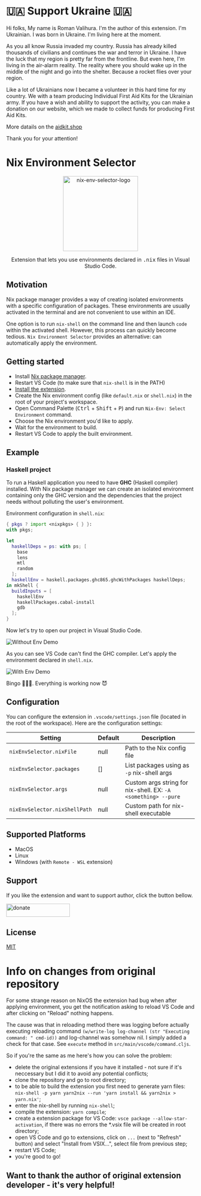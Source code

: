 # 🇺🇦 Support Ukraine 🇺🇦
Hi folks,
My name is Roman Valihura. I'm the author of this extension. I'm Ukrainian.
I was born in Ukraine. I'm living here at the moment.

As you all know Russia invaded my country. 
Russia has already killed thousands of civilians and continues the war and terror in Ukraine.
I have the luck that my region is pretty far from the frontline. But even here, I'm living in the air-alarm reality.
The reality where you should wake up in the middle of the night and go into the shelter. Because a rocket flies over your region.


Like a lot of Ukrainians now I became a volunteer in this hard time for my country.
We with a team producing Individual First Aid Kits for the Ukrainian army.
If you have a wish and ability to support the activity, you can make a donation on our website, which we made to collect funds for producing First Aid Kits.

More datails on the [aidkit.shop](https://aidkit.shop)

Thank you for your attention!


# Nix Environment Selector

<p align="center">
  <img
    width="200"
    height="200"
    src="https://raw.githubusercontent.com/arrterian/nix-env-selector/master/resources/icon.png"
    alt="nix-env-selector-logo"/>
</p>

<p align="center">
  Extension that lets you use environments declared in <kbd>.nix</kbd> files in Visual Studio Code.
</p>

## Motivation

Nix package manager provides a way of creating isolated
environments with a specific configuration of packages.
These environments are usually activated in the terminal
and are not convenient to use within an IDE.

One option is to run `nix-shell` on the command line and then
launch `code` within the activated shell.
However, this process can quickly become tedious.
`Nix Environment Selector` provides an alternative: can automatically apply the environment.

## Getting started

-   Install [Nix package manager](https://nixos.org/nix/).
-   Restart VS Code (to make sure that `nix-shell` is in the PATH)
-   [Install the extension](https://marketplace.visualstudio.com/items?itemName=arrterian.nix-env-selector).
-   Create the Nix environment config (like `default.nix` or `shell.nix`) in
    the root of your project's workspace.
-   Open Command Palette (<kbd>Ctrl</kbd> + <kbd>Shift</kbd> + <kbd>P</kbd>)
    and run `Nix-Env: Select Environment` command.
-   Choose the Nix environment you'd like to apply.
-   Wait for the environment to build.
-   Restart VS Code to apply the built environment.

## Example

### Haskell project

To run a Haskell application you need to have **GHC** (Haskell compiler) installed.
With Nix package manager we can create an isolated environment containing only
the GHC version and the dependencies that the project needs without
polluting the user's environment.

Environment configuration in `shell.nix`:

```nix
{ pkgs ? import <nixpkgs> { } }:
with pkgs;

let
  haskellDeps = ps: with ps; [
    base
    lens
    mtl
    random
  ];
  haskellEnv = haskell.packages.ghc865.ghcWithPackages haskellDeps;
in mkShell {
  buildInputs = [
    haskellEnv
    haskellPackages.cabal-install
    gdb
  ];
}
```

Now let's try to open our project in Visual Studio Code.

![Without Env Demo](resources/without-env-demo.gif)

As you can see VS Code can't find the GHC compiler. Let's apply
the environment declared in `shell.nix`.

![With Env Demo](resources/with-env-demo.gif)

Bingo 🎉🎉🎉. Everything is working now 😈

## Configuration

You can configure the extension in `.vscode/settings.json`
file (located in the root of the workspace). Here are the configuration settings:

| Setting                       | Default | Description                                                   |
| ----------------------------- | ------- | ------------------------------------------------------------- |
| `nixEnvSelector.nixFile`      | null    | Path to the Nix config file                                   |
| `nixEnvSelector.packages`     | []      | List packages using as `-p` nix-shell args                    |
| `nixEnvSelector.args`         | null    | Custom args string for nix-shell. EX: `-A <something> --pure` |
| `nixEnvSelector.nixShellPath` | null    | Custom path for nix-shell executable                          |

## Supported Platforms

-   MacOS
-   Linux
-   Windows (with `Remote - WSL` extension)

## Support

If you like the extension and want to support author, click the button bellow.

<a
  href="https://secure.wayforpay.com/payment/selector"
  alt="donate">
  <img
      width="170"
      height="35"
      src="https://raw.githubusercontent.com/arrterian/nix-env-selector/master/resources/donate-wfp.png"
      alt="donate"/>
</a>

## License

[MIT](LICENSE)

# Info on changes from original repository

For some strange reason on NixOS the extension had bug when after applying environment, you get the notification asking to reload VS Code and after clicking on "Reload" nothing happens.

The cause was that in reloading method there was logging before actually executing reloading command `(w/write-log log-channel (str "Executing command: " cmd-id))` and log-channel was somehow nil. I simply added a check for that case. See `execute` method in `src/main/vscode/command.cljs`.

So if you're the same as me here's how you can solve the problem:

* delete the original extensions if you have it installed - not sure if it's neccessary but I did it to avoid any potential conflicts;
* clone the repository and go to root directory;
* to be able to build the extension you first need to generate yarn files: `nix-shell -p yarn yarn2nix --run 'yarn install && yarn2nix > yarn.nix'`;
* enter the nix-shell by running `nix-shell`;
* compile the extension: `yarn compile`;
* create a extension package for VS Code: `vsce package --allow-star-activation`, if there was no errors the *.vsix file will be created in root directory;
* open VS Code and go to extensions, click on `...` (next to "Refresh" button) and select "Install from VSIX...", select file from previous step;
* restart VS Code;
* you're good to go!

## Want to thank the author of original extension developer - it's very helpful!
